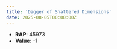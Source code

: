 ```yaml
---
title: 'Dagger of Shattered Dimensions'
date: 2025-08-05T00:00:00Z
---
```

- **RAP**: 45973
- **Value**: -1
